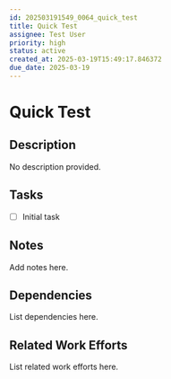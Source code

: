 ```yaml
---
id: 202503191549_0064_quick_test
title: Quick Test
assignee: Test User
priority: high
status: active
created_at: 2025-03-19T15:49:17.846372
due_date: 2025-03-19
---
```


# Quick Test

## Description
No description provided.

## Tasks
- [ ] Initial task

## Notes
Add notes here.

## Dependencies
List dependencies here.

## Related Work Efforts
List related work efforts here.